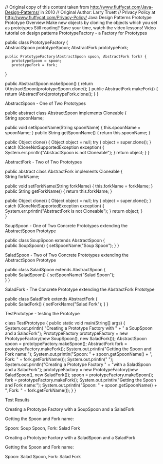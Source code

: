 // Original copy of this content taken from http://www.fluffycat.com/Java-Design-Patterns/ in 2010
// Original Author: Larry Truett
// Privacy Policy at http://www.fluffycat.com/Privacy-Policy/
Java Design Patterns Prototype
Prototype Overview
Make new objects by cloning the objects which you set as prototypes
Still reading? Save your time, watch the video lessons!
Video tutorial on design patterns
PrototypeFactory - a Factory for Prototypes

public class PrototypeFactory {  
    AbstractSpoon prototypeSpoon;
    AbstractFork prototypeFork;
    
    public PrototypeFactory(AbstractSpoon spoon, AbstractFork fork) {
       prototypeSpoon = spoon;
       prototypeFork = fork;
   }
    
   public AbstractSpoon makeSpoon() {
       return (AbstractSpoon)prototypeSpoon.clone();
   }
   public AbstractFork makeFork() {
       return (AbstractFork)prototypeFork.clone();
   }
}

AbstractSpoon - One of Two Prototypes

public abstract class AbstractSpoon implements Cloneable {  
   String spoonName; 
    
   public void setSpoonName(String spoonName) {
       this.spoonName = spoonName;
   }
   public String getSpoonName() {
       return this.spoonName;
   }
   
   public Object clone() {
       Object object = null;
       try {
           object = super.clone();
       } catch (CloneNotSupportedException exception) {
           System.err.println("AbstractSpoon is not Cloneable");
       }
       return object;
   }
}

AbstractFork - Two of Two Prototypes

public abstract class AbstractFork implements Cloneable
{  
   String forkName; 
    
   public void setForkName(String forkName) {
       this.forkName = forkName;
   }
   public String getForkName() {
       return this.forkName;
   }
   
   public Object clone() 
   {
       Object object = null;
       try {
           object = super.clone();
       } catch (CloneNotSupportedException exception) {
           System.err.println("AbstractFork is not Cloneable");
       }
       return object;
   }   
}

SoupSpoon - One of Two Concrete Prototypes extending the AbstractSpoon Prototype

public class SoupSpoon extends AbstractSpoon {  
   public SoupSpoon() {
       setSpoonName("Soup Spoon");
   }
}

SaladSpoon - Two of Two Concrete Prototypes extending the AbstractSpoon Prototype

public class SaladSpoon extends AbstractSpoon {  
   public SaladSpoon() {
       setSpoonName("Salad Spoon");     
   }
}

SaladFork - The Concrete Prototype extending the AbstractFork Prototype

public class SaladFork extends AbstractFork {  
   public SaladFork() {
       setForkName("Salad Fork");
   }
}

TestPrototype - testing the Prototype

class TestPrototype { 
   public static void main(String[] args) {
       System.out.println(
         "Creating a Prototype Factory with " + 
         " a SoupSpoon and a SaladFork");
       PrototypeFactory prototypeFactory = 
         new PrototypeFactory(new SoupSpoon(), new SaladFork());
       AbstractSpoon spoon = 
         prototypeFactory.makeSpoon();
       AbstractFork fork = 
         prototypeFactory.makeFork();
       System.out.println("Getting the Spoon and Fork name:");
       System.out.println("Spoon: " + spoon.getSpoonName() + 
                          ", Fork: " + fork.getForkName());
       System.out.println(" ");       
       System.out.println("Creating a Prototype Factory " + 
                          "with a SaladSpoon and a SaladFork");
       prototypeFactory = 
         new PrototypeFactory(new SaladSpoon(), new SaladFork());
       spoon = prototypeFactory.makeSpoon();
       fork = prototypeFactory.makeFork();
       System.out.println("Getting the Spoon and Fork name:");
       System.out.println("Spoon: " + spoon.getSpoonName() + 
                          ", Fork: " + fork.getForkName());
    }
}      

Test Results

Creating a Prototype Factory with a SoupSpoon and a SaladFork


Getting the Spoon and Fork name:


Spoon: Soup Spoon, Fork: Salad Fork





Creating a Prototype Factory with a SaladSpoon and a SaladFork


Getting the Spoon and Fork name:


Spoon: Salad Spoon, Fork: Salad Fork


